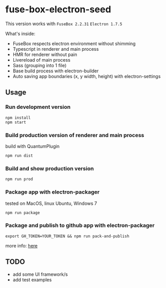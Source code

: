 # fuse-box-electron-seed

This version works with `FuseBox 2.2.31` `Electron 1.7.5`

What's inside:

* FuseBox respects electron environment without shimming
* Typescript in renderer and main process
* HMR for renderer without pain
* Livereload of main process
* Sass (grouping into 1 file)
* Base build process with electron-builder
* Auto saving app boundaries (x, y width, height) with electron-settings


## Usage

### Run development version

```
npm install
npm start
```

### Build production version of renderer and main process
build with QuantumPlugin

```
npm run dist
```

### Build and show production version

```
npm run prod
```

### Package app with electron-packager
tested on MacOS, linux Ubuntu, Windows 7
```
npm run package
```

### Package and publish to github app with electron-packager

```
export GH_TOKEN=YOUR_TOKEN && npm run pack-and-publish
```
more info: [here](https://www.electron.build/publishing-artifacts)

## TODO

* add some UI framework/s
* add test examples
